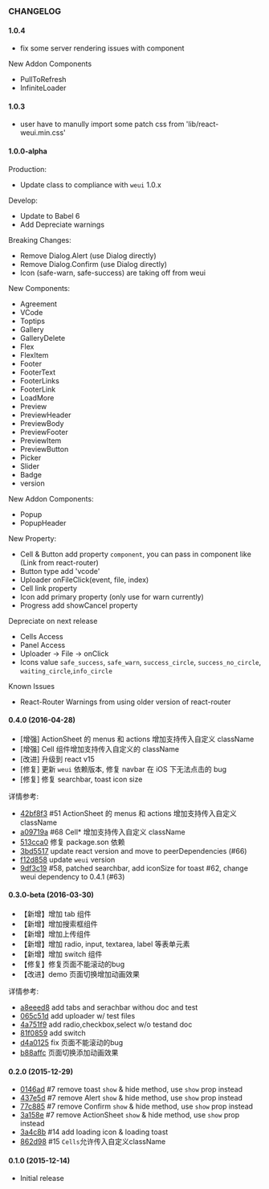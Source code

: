 ### CHANGELOG

#### 1.0.4

- fix some server rendering issues with component

New Addon Components

- PullToRefresh
- InfiniteLoader


#### 1.0.3

- user have to manully import some patch css from 'lib/react-weui.min.css'

#### 1.0.0-alpha

Production:

- Update class to compliance with `weui` 1.0.x

Develop:

- Update to Babel 6
- Add Depreciate warnings

Breaking Changes:

- Remove Dialog.Alert (use Dialog directly)
- Remove Dialog.Confirm (use Dialog directly)
- Icon (safe-warn, safe-success) are taking off from weui

New Components:

- Agreement
- VCode
- Toptips
- Gallery
- GalleryDelete
- Flex
- FlexItem
- Footer
- FooterText
- FooterLinks
- FooterLink
- LoadMore
- Preview
- PreviewHeader
- PreviewBody
- PreviewFooter
- PreviewItem
- PreviewButton
- Picker
- Slider
- Badge
- version

New Addon Components:

- Popup
- PopupHeader

New Property:
- Cell & Button add property `component`, you can pass in component like (Link from react-router)
- Button type add 'vcode'
- Uploader onFileClick(event, file, index)
- Cell link property
- Icon add primary property (only use for warn currently)
- Progress add showCancel property

Depreciate on next release

- Cells Access
- Panel Access
- Uploader -> File -> onClick
- Icons value `safe_success`, `safe_warn`, `success_circle`, `success_no_circle`, `waiting_circle`,`info_circle`

Known Issues

- React-Router Warnings from using older version of react-router

#### 0.4.0 (2016-04-28)

- [增强] ActionSheet 的 menus 和 actions 增加支持传入自定义 className
- [增强] Cell 组件增加支持传入自定义的 className
- [改进] 升级到 react v15
- [修复] 更新 `weui` 依赖版本, 修复 navbar 在 iOS 下无法点击的 bug
- [修复] 修复 searchbar, toast icon size

详情参考:

- [42bf8f3](https://github.com/weui/react-weui/commit/42bf8f3) #51 ActionSheet 的 menus 和 actions 增加支持传入自定义 className
- [a09719a](https://github.com/weui/react-weui/commit/a09719a) #68 Cell* 增加支持传入自定义 className
- [513cca0](https://github.com/weui/react-weui/commit/513cca0) 修复 package.son 依赖
- [3bd5517](https://github.com/weui/react-weui/commit/3bd5517) update react version and move to peerDependencies (#66)
- [f12d858](https://github.com/weui/react-weui/commit/f12d858) update `weui` version
- [9df3c19](https://github.com/weui/react-weui/commit/9df3c19) #58, patched searchbar, add iconSize for toast #62, change weui dependency to 0.4.1 (#63)

#### 0.3.0-beta (2016-03-30)

- 【新增】增加 tab 组件
- 【新增】增加搜索框组件
- 【新增】增加上传组件
- 【新增】增加 radio, input, textarea, label 等表单元素
- 【新增】增加 switch 组件
- 【修复】修复页面不能滚动的bug
- 【改进】demo 页面切换增加动画效果

详情参考:

- [a8eeed8](https://github.com/weui/react-weui/commit/a8eeed8) add tabs and serachbar withou doc and test
- [065c51d](https://github.com/weui/react-weui/commit/065c51d) add uploader w/ test files
- [4a751f9](https://github.com/weui/react-weui/commit/4a751f9) add radio,checkbox,select w/o testand doc
- [81f0859](https://github.com/weui/react-weui/commit/81f0859) add switch
- [d4a0125](https://github.com/weui/react-weui/commit/d4a0125) fix 页面不能滚动的bug
- [b88affc](https://github.com/weui/react-weui/commit/b88affc) 页面切换添加动画效果

#### 0.2.0 (2015-12-29)

- [0146ad](https://github.com/weui/react-weui/commit/0146ad) #7 remove toast `show` & hide method, use `show` prop instead
- [437e5d](https://github.com/weui/react-weui/commit/437e5d) #7 remove Alert `show` & hide method, use `show` prop instead
- [77c885](https://github.com/weui/react-weui/commit/77c885) #7 remove Confirm `show` & hide method, use `show` prop instead
- [3a158e](https://github.com/weui/react-weui/commit/3a158e) #7 remove ActionSheet `show` & hide method, use `show` prop instead
- [3a4c8b](https://github.com/weui/react-weui/commit/3a4c8b) #14 add loading icon & loading toast
- [862d98](https://github.com/weui/react-weui/commit/862d98) #15 `Cells`允许传入自定义className


#### 0.1.0 (2015-12-14)

- Initial release
